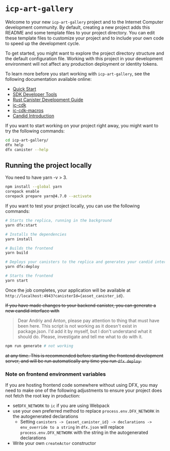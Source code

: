 # `icp-art-gallery`

Welcome to your new `icp-art-gallery` project and to the Internet Computer development community. By default, creating a new project adds this README and some template files to your project directory. You can edit these template files to customize your project and to include your own code to speed up the development cycle.

To get started, you might want to explore the project directory structure and the default configuration file. Working with this project in your development environment will not affect any production deployment or identity tokens.

To learn more before you start working with `icp-art-gallery`, see the following documentation available online:

- [Quick Start](https://internetcomputer.org/docs/current/developer-docs/setup/deploy-locally)
- [SDK Developer Tools](https://internetcomputer.org/docs/current/developer-docs/setup/install)
- [Rust Canister Development Guide](https://internetcomputer.org/docs/current/developer-docs/backend/rust/)
- [ic-cdk](https://docs.rs/ic-cdk)
- [ic-cdk-macros](https://docs.rs/ic-cdk-macros)
- [Candid Introduction](https://internetcomputer.org/docs/current/developer-docs/backend/candid/)

If you want to start working on your project right away, you might want to try the following commands:

```bash
cd icp-art-gallery/
dfx help
dfx canister --help
```

## Running the project locally

You need to have yarn -v > 3.
```bash
npm install --global yarn
corepack enable
corepack prepare yarn@4.7.0 --activate
```

If you want to test your project locally, you can use the following commands:

```bash
# Starts the replica, running in the background
yarn dfx:start

# Installs the dependencies
yarn install

# Builds the frontend
yarn build

# Deploys your canisters to the replica and generates your candid interface
yarn dfx:deploy

# Starts the frontend
yarn start
```

Once the job completes, your application will be available at `http://localhost:4943?canisterId={asset_canister_id}`.

~~If you have made changes to your backend canister, you can generate a new candid interface with~~
> Dear Andriy and Anton, please pay attention to thing that must have been here. This script is not working as it doesn't exist in package.json. I'd add it by myself, but I don't understand what it should do. Please, investigate and tell me what to do with it.

```bash
npm run generate # not working
```

~~at any time. This is recommended before starting the frontend development server, and will be run automatically any time you run `dfx deploy`.~~

### Note on frontend environment variables

If you are hosting frontend code somewhere without using DFX, you may need to make one of the following adjustments to ensure your project does not fetch the root key in production:

- set`DFX_NETWORK` to `ic` if you are using Webpack
- use your own preferred method to replace `process.env.DFX_NETWORK` in the autogenerated declarations
  - Setting `canisters -> {asset_canister_id} -> declarations -> env_override to a string` in `dfx.json` will replace `process.env.DFX_NETWORK` with the string in the autogenerated declarations
- Write your own `createActor` constructor
